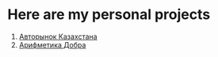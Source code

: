 # Here are my personal projects

1. [Авторынок Казахстана](https://github.com/alenatonn/Personal_projects/tree/main/1.%20%D0%90%D0%B2%D1%82%D0%BE%D1%80%D1%8B%D0%BD%D0%BE%D0%BA%20%D0%9A%D0%B0%D0%B7%D0%B0%D1%85%D1%81%D1%82%D0%B0%D0%BD%D0%B0)
2. [Арифметика Добра](https://github.com/alenatonn/Personal_projects/tree/main/2.%20%D0%90%D1%80%D0%B8%D1%84%D0%BC%D0%B5%D1%82%D0%B8%D0%BA%D0%B0%20%D0%94%D0%BE%D0%B1%D1%80%D0%B0)
